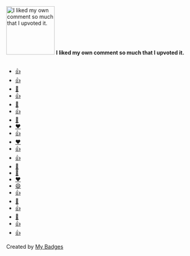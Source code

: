 <img src="https://my-badges.github.io/my-badges/self-upvote.png" alt="I liked my own comment so much that I upvoted it." title="I liked my own comment so much that I upvoted it." width="128">
<strong>I liked my own comment so much that I upvoted it.</strong>
<br><br>

* <a href="https://github.com/opsre/go-ldap-admin/issues/10">👍</a>
* <a href="https://github.com/CH563/shot-easy-website/issues/1">👍</a>
* <a href="https://github.com/AlistGo/alist/pull/6201">👀</a>
* <a href="https://github.com/vuepress-reco/vuepress-theme-reco/discussions/1#discussioncomment-654633">👍</a>
* <a href="https://github.com/opsre/go-ldap-admin/discussions/16#discussioncomment-2921445">👀</a>
* <a href="https://github.com/opsre/go-ldap-admin/discussions/41#discussioncomment-2998039">👍</a>
* <a href="https://github.com/opsre/go-ldap-admin/discussions/41#discussioncomment-2998039">🎉</a>
* <a href="https://github.com/typora/typora-issues/issues/290#issuecomment-501274089">❤️</a>
* <a href="https://github.com/jenkinsci/gitlab-plugin/issues/981#issuecomment-533066083">👍</a>
* <a href="https://github.com/eryajf/learning-weekly/issues/1#issuecomment-851362644">❤️</a>
* <a href="https://github.com/gnimli/go-web-mini/issues/4#issuecomment-1084476858">👍</a>
* <a href="https://github.com/go-ldap/ldap/issues/200#issuecomment-1113889409">👍</a>
* <a href="https://github.com/go-ldap/ldap/issues/200#issuecomment-1114265992">🎉</a>
* <a href="https://github.com/ruanyf/weekly/issues/2365#issuecomment-1120332293">🎉</a>
* <a href="https://github.com/opsre/go-ldap-admin/issues/14#issuecomment-1144546400">❤️</a>
* <a href="https://github.com/ruanyf/weekly/pull/2451#issuecomment-1156446698">😄</a>
* <a href="https://github.com/golang/go/issues/40447#issuecomment-1162458250">👍</a>
* <a href="https://github.com/eryajf/HowToStartOpenSource/issues/14#issuecomment-1190976862">🎉</a>
* <a href="https://github.com/eryajf/HowToStartOpenSource/issues/14#issuecomment-1192128687">👍</a>
* <a href="https://github.com/jaywcjlove/reference/issues/102#issuecomment-1368158419">🎉</a>
* <a href="https://github.com/yingDev/WGestures2-bugs/issues/191#issuecomment-1524390326">👍</a>
* <a href="https://github.com/RSSNext/Follow/issues/639#issuecomment-2375591419">👍</a>


Created by <a href="https://github.com/my-badges/my-badges">My Badges</a>